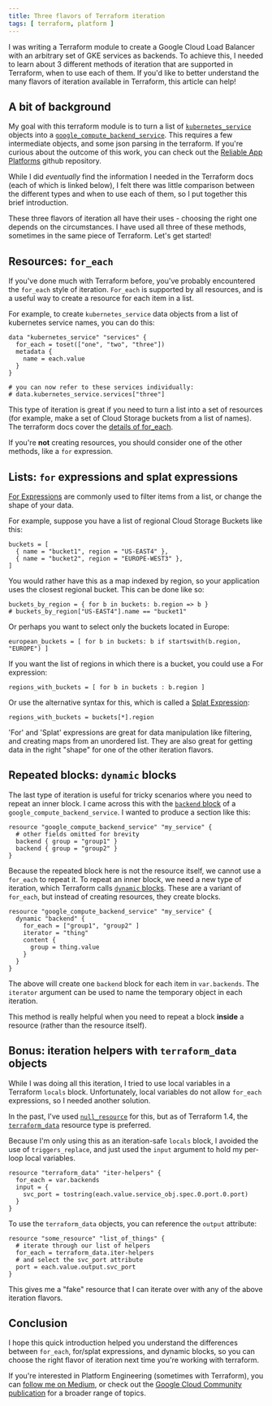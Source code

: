 ```yaml
---
title: Three flavors of Terraform iteration
tags: [ terraform, platform ]
---
```


I was writing a Terraform module to create a Google Cloud Load Balancer with an
arbitrary set of GKE services as backends. To achieve this, I needed to learn
about 3 different methods of iteration that are supported in Terraform, when to
use each of them. If you'd like to better understand the many flavors of
iteration available in Terraform, this article can help!


## A bit of background

My goal with this terraform module is to turn a list of
[`kubernetes_service`](https://registry.terraform.io/providers/hashicorp/kubernetes/latest/docs/resources/service)
objects into a
[`google_compute_backend_service`](https://registry.terraform.io/providers/hashicorp/google/latest/docs/resources/compute_backend_service).
This requires a few intermediate objects, and some json parsing in the
terraform. If you're curious about the outcome of this work, you can check out
the [Reliable App
Platforms](github.com/googlecloudplatform/reliable-app-platforms) github
repository.

While I did _eventually_ find the information I needed in the Terraform docs
(each of which is linked below), I felt there was little comparison between the
different types and when to use each of them, so I put together this brief
introduction.

These three flavors of iteration all have their uses - choosing the right one
depends on the circumstances. I have used all three of these methods, sometimes
in the same piece of Terraform. Let's get started!

## Resources: `for_each`

If you've done much with Terraform before, you've probably encountered the
`for_each` style of iteration. `For_each` is supported by all resources, and is
a useful way to create a resource for each item in a list.

For example, to create `kubernetes_service` data objects from a list of
kubernetes service names, you can do this:

```
data "kubernetes_service" "services" {
  for_each = toset(["one", "two", "three"])
  metadata {
    name = each.value
  }
}

# you can now refer to these services individually:
# data.kubernetes_service.services["three"]
```

This type of iteration is great if you need to turn a list into a set of
resources (for example, make a set of Cloud Storage buckets from a list of
names). The terraform docs cover the [details of
for_each](https://developer.hashicorp.com/terraform/language/meta-arguments/for_each).

If you're **not** creating resources, you should consider one of the other
methods, like a `for` expression.


## Lists: `for` expressions and splat expressions

[For
Expressions](https://developer.hashicorp.com/terraform/language/expressions/for)
are commonly used to filter items from a list, or change the shape of your
data.

For example, suppose you have a list of regional Cloud Storage Buckets like
this:

```
buckets = [
  { name = "bucket1", region = "US-EAST4" },
  { name = "bucket2", region = "EUROPE-WEST3" },
]
```

You would rather have this as a map indexed by region, so your application uses
the closest regional bucket. This can be done like so:

```
buckets_by_region = { for b in buckets: b.region => b }
# buckets_by_region["US-EAST4"].name == "bucket1"
```

Or perhaps you want to select only the buckets located in Europe:

```
european_buckets = [ for b in buckets: b if startswith(b.region, "EUROPE") ]
```

If you want the list of regions in which there is a bucket, you could use a For
expression:

```
regions_with_buckets = [ for b in buckets : b.region ]
```

Or use the alternative syntax for this, which is called a [Splat
Expression](https://developer.hashicorp.com/terraform/language/expressions/splat):

```
regions_with_buckets = buckets[*].region
```

'For' and 'Splat' expressions are great for data manipulation like filtering,
and creating maps from an unordered list. They are also great for getting data
in the right "shape" for one of the other iteration flavors.


## Repeated blocks: `dynamic` blocks

The last type of iteration is useful for tricky scenarios where you need to
repeat an inner block. I came across this with the [`backend`
block](https://registry.terraform.io/providers/hashicorp/google/latest/docs/resources/compute_backend_service#backend)
of a `google_compute_backend_service`. I wanted to produce a section like this:

```
resource "google_compute_backend_service" "my_service" {
  # other fields omitted for brevity
  backend { group = "group1" }
  backend { group = "group2" }
}
```

Because the repeated block here is not the resource itself, we cannot use a
`for_each` to repeat it. To repeat an inner block, we need a new type of
iteration, which Terraform calls [`dynamic`
blocks](https://developer.hashicorp.com/terraform/language/expressions/dynamic-blocks).
These are a variant of `for_each`, but instead of creating resources, they
create blocks.

```
resource "google_compute_backend_service" "my_service" {
  dynamic "backend" {
    for_each = ["group1", "group2" ]
    iterator = "thing"
    content {
      group = thing.value
    }
  }
}
```

The above will create one `backend` block for each item in `var.backends`. The
`iterator` argument can be used to name the temporary object in each iteration.

This method is really helpful when you need to repeat a block **inside** a
resource (rather than the resource itself).

## Bonus: iteration helpers with `terraform_data` objects

While I was doing all this iteration, I tried to use local variables in a
Terraform `locals` block. Unfortunately, local variables do not allow
`for_each` expressions, so I needed another solution.

In the past, I've used
[`null_resource`](https://registry.terraform.io/providers/hashicorp/null/latest/docs/resources/resource)
for this, but as of Terraform 1.4, the
[`terraform_data`](https://developer.hashicorp.com/terraform/language/resources/terraform-data)
resource type is preferred.

Because I'm only using this as an iteration-safe `locals` block, I avoided the
use of `triggers_replace`, and just used the `input` argument to hold my
per-loop local variables.

```
resource "terraform_data" "iter-helpers" {
  for_each = var.backends
  input = {
    svc_port = tostring(each.value.service_obj.spec.0.port.0.port)
  }
}
```

To use the `terraform_data` objects, you can reference the `output` attribute:

```
resource "some_resource" "list_of_things" {
  # iterate through our list of helpers
  for_each = terraform_data.iter-helpers
  # and select the svc_port attribute
  port = each.value.output.svc_port
}
```

This gives me a "fake" resource that I can iterate over with any of the above
iteration flavors.

## Conclusion

I hope this quick introduction helped you understand the differences between
`for_each`, for/splat expressions, and dynamic blocks, so you can choose the
right flavor of iteration next time you're working with terraform.

If you're interested in Platform Engineering (sometimes with Terraform), you
can [follow me on Medium](medium.com/@muncus), or check out the [Google Cloud
Community publication](https://medium.com/google-cloud) for a broader range of
topics.

